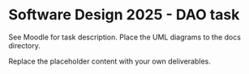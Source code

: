 # Software Design 2025 - DAO task

See Moodle for task description.
Place the UML diagrams to the docs directory.

Replace the placeholder content with your own deliverables.

